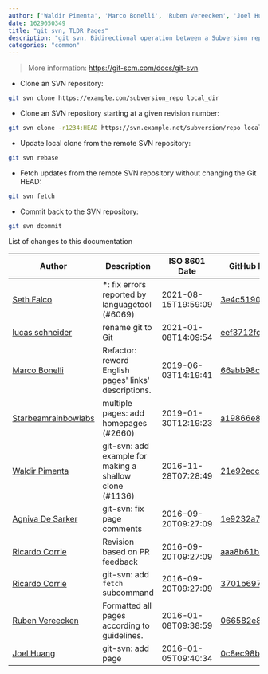 ```yaml
---
author: ['Waldir Pimenta', 'Marco Bonelli', 'Ruben Vereecken', 'Joel Huang', 'Agniva De Sarker', 'Ricardo Corrie', 'lucas schneider', 'Seth Falco', 'Starbeamrainbowlabs']
date: 1629050349
title: "git svn, TLDR Pages"
description: "git svn, Bidirectional operation between a Subversion repository and Git."
categories: "common"
---
```

> More information: <https://git-scm.com/docs/git-svn>.

- Clone an SVN repository:

```bash
git svn clone https://example.com/subversion_repo local_dir
```

- Clone an SVN repository starting at a given revision number:

```bash
git svn clone -r1234:HEAD https://svn.example.net/subversion/repo local_dir
```

- Update local clone from the remote SVN repository:

```bash
git svn rebase
```

- Fetch updates from the remote SVN repository without changing the Git HEAD:

```bash
git svn fetch
```

- Commit back to the SVN repository:

```bash
git svn dcommit
```
List of changes to this documentation


Author | Description | ISO 8601 Date | GitHub link
------|-----|-----|-----
[Seth Falco](mailto:seth@falco.fun) | *: fix errors reported by languagetool (#6069) | 2021-08-15T19:59:09 | [3e4c519004a4](https://github.com/tldr-pages/tldr/commit/3e4c519004a471c861cdc609fd7239ee3355671c)
[lucas schneider](mailto:casdpa@gmail.com) | rename git to Git | 2021-01-08T14:09:54 | [eef3712fc3a6](https://github.com/tldr-pages/tldr/commit/eef3712fc3a6a3774384b2e4ed934583c8349d75)
[Marco Bonelli](mailto:marco@mebeim.net) | Refactor: reword English pages' links' descriptions. | 2019-06-03T14:19:41 | [66abb98ce935](https://github.com/tldr-pages/tldr/commit/66abb98ce935c0f4516bf30c4d6da72180d5a3ab)
[Starbeamrainbowlabs](mailto:sbrl@starbeamrainbowlabs.com) | multiple pages: add homepages (#2660) | 2019-01-30T12:19:23 | [a19866e88add](https://github.com/tldr-pages/tldr/commit/a19866e88addb239484637579b17e7c6ea9b53aa)
[Waldir Pimenta](mailto:waldyrious@gmail.com) | git-svn: add example for making a shallow clone (#1136) | 2016-11-28T07:28:49 | [21e92ecc78fd](https://github.com/tldr-pages/tldr/commit/21e92ecc78fd486d3fb31882bbe49a915da55766)
[Agniva De Sarker](mailto:agnivade@yahoo.co.in) | git-svn: fix page comments | 2016-09-20T09:27:09 | [1e9232a77dc8](https://github.com/tldr-pages/tldr/commit/1e9232a77dc80c6e1d7d7493fb904753017f92b8)
[Ricardo Corrie](mailto:rc@rcorrie.com) | Revision based on PR feedback | 2016-09-20T09:27:09 | [aaa8b61bd654](https://github.com/tldr-pages/tldr/commit/aaa8b61bd654e2a1726186d18ce09a202f08abef)
[Ricardo Corrie](mailto:rc@rcorrie.com) | git-svn: add `fetch` subcommand | 2016-09-20T09:27:09 | [3701b6973ffd](https://github.com/tldr-pages/tldr/commit/3701b6973ffd2f9935e7543106c49f0f5d8e92dc)
[Ruben Vereecken](mailto:rubenvereecken@gmail.com) | Formatted all pages according to guidelines. | 2016-01-08T09:38:59 | [066582e8eab5](https://github.com/tldr-pages/tldr/commit/066582e8eab57bce9861cc8d379e158d61f1cc95)
[Joel Huang](mailto:joelhy@gmail.com) | git-svn: add page | 2016-01-05T09:40:34 | [0c8ec98b7562](https://github.com/tldr-pages/tldr/commit/0c8ec98b756201e3475c63ceaeafb8b58abf6e6e)

